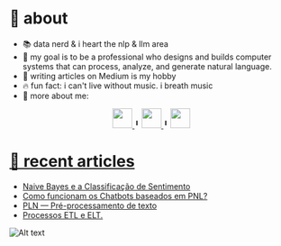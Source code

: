 # 🚀 about

- 📚 data nerd & i heart the nlp & llm area
- 💬 my goal is to be a professional who designs and builds computer systems that can process, analyze, and generate natural language.
- 📝 writing articles on Medium is my hobby
- 🔥 fun fact: i can't live without music. i breath music
- 🤙 more about me:
</div>
<div align='center'>
<a href='https://www.linkedin.com/in/euelainesilva/'>
    <img width="35" height="35" src="https://img.icons8.com/metro/26/000000/linkedin.png"/>
</a>
 ╹
 <a href='https://medium.com/@lainetnr'>
    <img width="35" height="35" src="https://cdn4.iconfinder.com/data/icons/social-media-circle-7/512/Medium_circle-512.png"/>
</a>
 ╹
  <a href='https://www.kaggle.com/lainetnr'>
    <img width="35" height="35" src="https://cdn.icon-icons.com/icons2/2389/PNG/512/kaggle_logo_icon_145140.png"/>
</div>



# 📝 recent articles

- [Naive Bayes e a Classificação de Sentimento](https://medium.com/@lainetnr/naive-bayes-e-a-classifica%C3%A7%C3%A3o-de-sentimento-e696a123cc2d)
- [Como funcionam os Chatbots baseados em PNL?](https://medium.com/@lainetnr/como-funcionam-os-chatbots-baseados-em-pnl-2a21878dd8ef)
- [PLN — Pré-processamento de texto](https://medium.com/@lainetnr/pln-pré-processamento-de-texto-315238b1f6cd)
- [Processos ETL e ELT.](https://medium.com/@lainetnr/processos-etl-e-elt-03b74ffb67cd)


![Alt text](https://spotify-recently-played-readme.vercel.app/api?user=ollglai&count=1)



